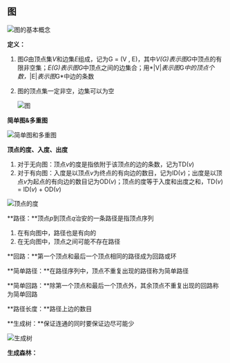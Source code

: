 ## 图

![图的基本概念](D:\笔记\数据结构\思维导图\图的基本概念.png)





**定义：**

1. 图*G*由顶点集*V*和边集*E*组成，记为G = (V , E)，其中*V(G)*表示图*G*中顶点的有限非空集；*E(G)*表示图*G*中顶点之间的边集合；用*|V|*表示图*G*中的顶点个数，*|E|*表示图*G*中边的条数

2. 图的顶点集一定非空，边集可以为空

   ![图](D:\笔记\数据结构\思维导图\图.png)



**简单图&多重图**

![简单图和多重图](D:\笔记\数据结构\思维导图\简单图和多重图.png)





**顶点的度、入度、出度**

1. 对于无向图：顶点*v*的度是指依附于该顶点的边的条数，记为TD(*v*)
2. 对于有向图：入度是以顶点*v*为终点的有向边的数目，记为ID(*v*)；出度是以顶点*v*为起点的有向边的数目记为OD(*v*)；顶点的度等于入度和出度之和，TD(*v*) = ID(*v*) + OD(*v*)



![顶点的度](D:\笔记\数据结构\思维导图\顶点的度.png)





**路径：**顶点*p*到顶点*q*治安的一条路径是指顶点序列

1. 在有向图中，路径也是有向的
2. 在无向图中，顶点之间可能不存在路径

**回路：**第一个顶点和最后一个顶点相同的路径成为回路或环

**简单路径：**在路径序列中，顶点不重复出现的路径称为简单路径

**简单回路：**除第一个顶点和最后一个顶点外，其余顶点不重复出现的回路称为简单回路

**路径长度：**路径上边的数目



**生成树：**保证连通的同时要保证边尽可能少

![生成树](D:\笔记\数据结构\思维导图\生成树.png)

**生成森林：**